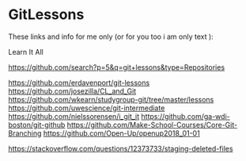 # GitLessons



These links and info for me only (or for you too i am only text ):


Learn It All

https://github.com/search?p=5&q=git+lessons&type=Repositories

https://github.com/erdavenport/git-lessons
https://github.com/josezilla/CL_and_Git
https://github.com/wkearn/studygroup-git/tree/master/lessons
https://github.com/uwescience/git-intermediate
https://github.com/nielssorensen/i_git_it
https://github.com/ga-wdi-boston/git-github
https://github.com/Make-School-Courses/Core-Git-Branching
https://github.com/Open-Up/openup2018_01-01

https://stackoverflow.com/questions/12373733/staging-deleted-files
